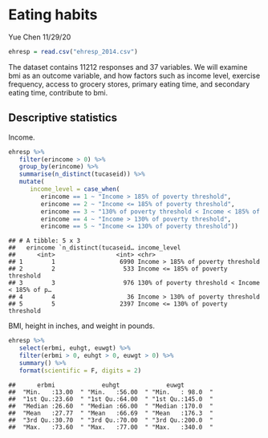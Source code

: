Eating habits
================
Yue Chen
11/29/20

``` r
ehresp = read.csv("ehresp_2014.csv")
```

The dataset contains 11212 responses and 37 variables. We will examine
bmi as an outcome variable, and how factors such as income level,
exercise frequency, access to grocery stores, primary eating time, and
secondary eating time, contribute to bmi.

## Descriptive statistics

Income.

``` r
ehresp %>%
   filter(erincome > 0) %>%
   group_by(erincome) %>%
   summarise(n_distinct(tucaseid)) %>%
   mutate(
      income_level = case_when(
         erincome == 1 ~ "Income > 185% of poverty threshold", 
         erincome == 2 ~ "Income <= 185% of poverty threshold", 
         erincome == 3 ~ "130% of poverty threshold < Income < 185% of poverty threshold", 
         erincome == 4 ~ "Income > 130% of poverty threshold",
         erincome == 5 ~ "Income <= 130% of poverty threshold"))
```

    ## # A tibble: 5 x 3
    ##   erincome `n_distinct(tucaseid… income_level                                   
    ##      <int>                 <int> <chr>                                          
    ## 1        1                  6990 Income > 185% of poverty threshold             
    ## 2        2                   533 Income <= 185% of poverty threshold            
    ## 3        3                   976 130% of poverty threshold < Income < 185% of p…
    ## 4        4                    36 Income > 130% of poverty threshold             
    ## 5        5                  2397 Income <= 130% of poverty threshold

BMI, height in inches, and weight in pounds.

``` r
ehresp %>%
   select(erbmi, euhgt, euwgt) %>%
   filter(erbmi > 0, euhgt > 0, euwgt > 0) %>%
   summary() %>%
   format(scientific = F, digits = 2)
```

    ##      erbmi             euhgt             euwgt        
    ##  "Min.   :13.00  " "Min.   :56.00  " "Min.   : 98.0  "
    ##  "1st Qu.:23.60  " "1st Qu.:64.00  " "1st Qu.:145.0  "
    ##  "Median :26.60  " "Median :66.00  " "Median :170.0  "
    ##  "Mean   :27.77  " "Mean   :66.69  " "Mean   :176.3  "
    ##  "3rd Qu.:30.70  " "3rd Qu.:70.00  " "3rd Qu.:200.0  "
    ##  "Max.   :73.60  " "Max.   :77.00  " "Max.   :340.0  "
